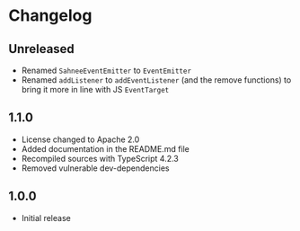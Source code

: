 # Changelog

## Unreleased

* Renamed `SahneeEventEmitter` to `EventEmitter`
* Renamed `addListener` to `addEventListener` (and the remove functions) to bring it more in line with JS `EventTarget`

## 1.1.0

* License changed to Apache 2.0
* Added documentation in the README.md file
* Recompiled sources with TypeScript 4.2.3
* Removed vulnerable dev-dependencies

## 1.0.0

* Initial release